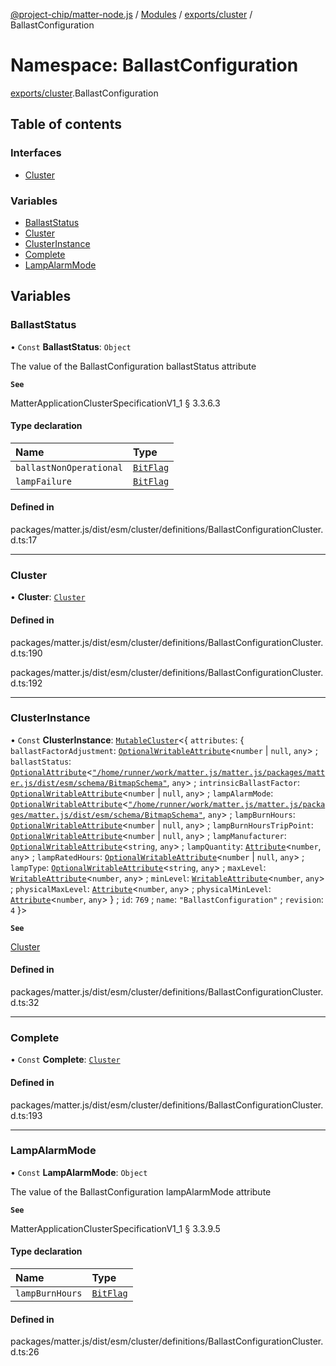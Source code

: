 [@project-chip/matter-node.js](../README.md) / [Modules](../modules.md) / [exports/cluster](exports_cluster.md) / BallastConfiguration

# Namespace: BallastConfiguration

[exports/cluster](exports_cluster.md).BallastConfiguration

## Table of contents

### Interfaces

- [Cluster](../interfaces/exports_cluster.BallastConfiguration.Cluster.md)

### Variables

- [BallastStatus](exports_cluster.BallastConfiguration.md#ballaststatus)
- [Cluster](exports_cluster.BallastConfiguration.md#cluster)
- [ClusterInstance](exports_cluster.BallastConfiguration.md#clusterinstance)
- [Complete](exports_cluster.BallastConfiguration.md#complete)
- [LampAlarmMode](exports_cluster.BallastConfiguration.md#lampalarmmode)

## Variables

### BallastStatus

• `Const` **BallastStatus**: `Object`

The value of the BallastConfiguration ballastStatus attribute

**`See`**

MatterApplicationClusterSpecificationV1_1 § 3.3.6.3

#### Type declaration

| Name | Type |
| :------ | :------ |
| `ballastNonOperational` | [`BitFlag`](exports_schema.md#bitflag) |
| `lampFailure` | [`BitFlag`](exports_schema.md#bitflag) |

#### Defined in

packages/matter.js/dist/esm/cluster/definitions/BallastConfigurationCluster.d.ts:17

___

### Cluster

• **Cluster**: [`Cluster`](../interfaces/exports_cluster.BallastConfiguration.Cluster.md)

#### Defined in

packages/matter.js/dist/esm/cluster/definitions/BallastConfigurationCluster.d.ts:190

packages/matter.js/dist/esm/cluster/definitions/BallastConfigurationCluster.d.ts:192

___

### ClusterInstance

• `Const` **ClusterInstance**: [`MutableCluster`](../interfaces/exports_cluster.MutableCluster-1.md)\<\{ `attributes`: \{ `ballastFactorAdjustment`: [`OptionalWritableAttribute`](../interfaces/exports_cluster.OptionalWritableAttribute.md)\<`number` \| ``null``, `any`\> ; `ballastStatus`: [`OptionalAttribute`](../interfaces/exports_cluster.OptionalAttribute.md)\<[`"/home/runner/work/matter.js/matter.js/packages/matter.js/dist/esm/schema/BitmapSchema"`](exports_schema._internal_.__home_runner_work_matter_js_matter_js_packages_matter_js_dist_esm_schema_BitmapSchema_.md), `any`\> ; `intrinsicBallastFactor`: [`OptionalWritableAttribute`](../interfaces/exports_cluster.OptionalWritableAttribute.md)\<`number` \| ``null``, `any`\> ; `lampAlarmMode`: [`OptionalWritableAttribute`](../interfaces/exports_cluster.OptionalWritableAttribute.md)\<[`"/home/runner/work/matter.js/matter.js/packages/matter.js/dist/esm/schema/BitmapSchema"`](exports_schema._internal_.__home_runner_work_matter_js_matter_js_packages_matter_js_dist_esm_schema_BitmapSchema_.md), `any`\> ; `lampBurnHours`: [`OptionalWritableAttribute`](../interfaces/exports_cluster.OptionalWritableAttribute.md)\<`number` \| ``null``, `any`\> ; `lampBurnHoursTripPoint`: [`OptionalWritableAttribute`](../interfaces/exports_cluster.OptionalWritableAttribute.md)\<`number` \| ``null``, `any`\> ; `lampManufacturer`: [`OptionalWritableAttribute`](../interfaces/exports_cluster.OptionalWritableAttribute.md)\<`string`, `any`\> ; `lampQuantity`: [`Attribute`](../interfaces/exports_cluster.Attribute.md)\<`number`, `any`\> ; `lampRatedHours`: [`OptionalWritableAttribute`](../interfaces/exports_cluster.OptionalWritableAttribute.md)\<`number` \| ``null``, `any`\> ; `lampType`: [`OptionalWritableAttribute`](../interfaces/exports_cluster.OptionalWritableAttribute.md)\<`string`, `any`\> ; `maxLevel`: [`WritableAttribute`](../interfaces/exports_cluster.WritableAttribute.md)\<`number`, `any`\> ; `minLevel`: [`WritableAttribute`](../interfaces/exports_cluster.WritableAttribute.md)\<`number`, `any`\> ; `physicalMaxLevel`: [`Attribute`](../interfaces/exports_cluster.Attribute.md)\<`number`, `any`\> ; `physicalMinLevel`: [`Attribute`](../interfaces/exports_cluster.Attribute.md)\<`number`, `any`\>  } ; `id`: ``769`` ; `name`: ``"BallastConfiguration"`` ; `revision`: ``4``  }\>

**`See`**

[Cluster](exports_cluster.BallastConfiguration.md#cluster)

#### Defined in

packages/matter.js/dist/esm/cluster/definitions/BallastConfigurationCluster.d.ts:32

___

### Complete

• `Const` **Complete**: [`Cluster`](../interfaces/exports_cluster.BallastConfiguration.Cluster.md)

#### Defined in

packages/matter.js/dist/esm/cluster/definitions/BallastConfigurationCluster.d.ts:193

___

### LampAlarmMode

• `Const` **LampAlarmMode**: `Object`

The value of the BallastConfiguration lampAlarmMode attribute

**`See`**

MatterApplicationClusterSpecificationV1_1 § 3.3.9.5

#### Type declaration

| Name | Type |
| :------ | :------ |
| `lampBurnHours` | [`BitFlag`](exports_schema.md#bitflag) |

#### Defined in

packages/matter.js/dist/esm/cluster/definitions/BallastConfigurationCluster.d.ts:26

